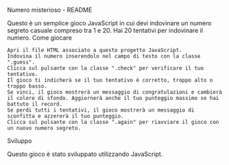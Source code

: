 Numero misterioso - README

Questo è un semplice gioco JavaScript in cui devi indovinare un numero segreto casuale compreso tra 1 e 20. Hai 20 tentativi per indovinare il numero.
Come giocare

    Apri il file HTML associato a questo progetto JavaScript.
    Indovina il numero inserendolo nel campo di testo con la classe ".guess".
    Clicca sul pulsante con la classe ".check" per verificare il tuo tentativo.
    Il gioco ti indicherà se il tuo tentativo è corretto, troppo alto o troppo basso.
    Se vinci, il gioco mostrerà un messaggio di congratulazioni e cambierà il colore di sfondo. Aggiornerà anche il tuo punteggio massimo se hai battuto il record.
    Se perdi tutti i tentativi, il gioco mostrerà un messaggio di sconfitta e azzererà il tuo punteggio.
    Clicca sul pulsante con la classe ".again" per riavviare il gioco con un nuovo numero segreto.


Sviluppo

Questo gioco è stato sviluppato utilizzando JavaScript.
